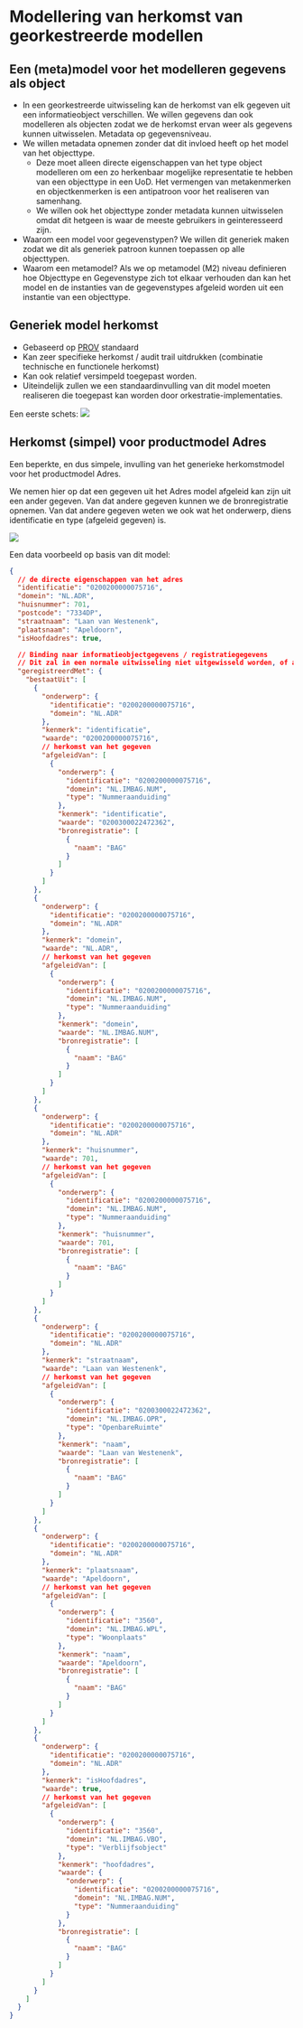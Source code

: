 # Modellering van herkomst van georkestreerde modellen

## Een (meta)model voor het modelleren gegevens als object

* In een georkestreerde uitwisseling kan de herkomst van elk gegeven uit een informatieobject verschillen. We willen gegevens dan ook modelleren als objecten zodat we de herkomst ervan weer als gegevens kunnen uitwisselen. Metadata op gegevensniveau.
* We willen metadata opnemen zonder dat dit invloed heeft op het model van het objecttype.
  * Deze moet alleen directe eigenschappen van het type object modelleren om een zo herkenbaar mogelijke representatie te hebben van een objecttype in een UoD. Het vermengen van metakenmerken en objectkenmerken is een antipatroon voor het realiseren van samenhang.
  * We willen ook het objecttype zonder metadata kunnen uitwisselen omdat dit hetgeen is waar de meeste gebruikers in geinteresseerd zijn.
* Waarom een model voor gegevenstypen? We willen dit generiek maken zodat we dit als generiek patroon kunnen toepassen op alle objecttypen.
* Waarom een metamodel? Als we op metamodel (M2) niveau definieren hoe Objecttype en Gegevenstype zich tot elkaar verhouden dan kan het model en de instanties van de gegevenstypes afgeleid worden uit een instantie van een objecttype.


## Generiek model herkomst

* Gebaseerd op [PROV](https://www.w3.org/TR/prov-overview/) standaard
* Kan zeer specifieke herkomst / audit trail uitdrukken (combinatie technische en functionele herkomst)
* Kan ook relatief versimpeld toegepast worden.
* Uiteindelijk zullen we een standaardinvulling van dit model moeten realiseren die toegepast kan worden door orkestratie-implementaties.

Een eerste schets:
![](./media/herkomst/herkomst-generiek.drawio.png)


## Herkomst (simpel) voor productmodel Adres

Een beperkte, en dus simpele, invulling van het generieke herkomstmodel voor het productmodel Adres.

We nemen hier op dat een gegeven uit het Adres model afgeleid kan zijn uit een ander gegeven. 
Van dat andere gegeven kunnen we de bronregistratie opnemen.
Van dat andere gegeven weten we ook wat het onderwerp, diens identificatie en type (afgeleid gegeven) is.

![](./media/herkomst/adres-herkomst.drawio.png)

Een data voorbeeld op basis van dit model:

```json
{
  // de directe eigenschappen van het adres
  "identificatie": "0200200000075716",
  "domein": "NL.ADR",
  "huisnummer": 701,
  "postcode": "7334DP",
  "straatnaam": "Laan van Westenenk",
  "plaatsnaam": "Apeldoorn",
  "isHoofdadres": true,

  // Binding naar informatieobjectgegevens / registratiegegevens
  // Dit zal in een normale uitwisseling niet uitgewisseld worden, of apart opvraagbaar zijn.
  "geregistreerdMet": {
    "bestaatUit": [
      {
        "onderwerp": {
          "identificatie": "0200200000075716",
          "domein": "NL.ADR"
        },
        "kenmerk": "identificatie",
        "waarde": "0200200000075716",
        // herkomst van het gegeven
        "afgeleidVan": [
          {
            "onderwerp": {
              "identificatie": "0200200000075716",
              "domein": "NL.IMBAG.NUM",
              "type": "Nummeraanduiding" 
            },
            "kenmerk": "identificatie",
            "waarde": "0200300022472362",
            "bronregistratie": [
              {
                "naam": "BAG"
              }
            ]
          }
        ]
      },
      {
        "onderwerp": {
          "identificatie": "0200200000075716",
          "domein": "NL.ADR"
        },
        "kenmerk": "domein",
        "waarde": "NL.ADR",
        // herkomst van het gegeven
        "afgeleidVan": [
          {
            "onderwerp": {
              "identificatie": "0200200000075716",
              "domein": "NL.IMBAG.NUM",
              "type": "Nummeraanduiding" 
            },
            "kenmerk": "domein",
            "waarde": "NL.IMBAG.NUM",
            "bronregistratie": [
              {
                "naam": "BAG"
              }
            ]
          }
        ]
      },
      {
        "onderwerp": {
          "identificatie": "0200200000075716",
          "domein": "NL.ADR"
        },
        "kenmerk": "huisnummer",
        "waarde": 701,
        // herkomst van het gegeven
        "afgeleidVan": [
          {
            "onderwerp": {
              "identificatie": "0200200000075716",
              "domein": "NL.IMBAG.NUM",
              "type": "Nummeraanduiding" 
            },
            "kenmerk": "huisnummer",
            "waarde": 701,
            "bronregistratie": [
              {
                "naam": "BAG"
              }
            ]
          }
        ]
      },
      {
        "onderwerp": {
          "identificatie": "0200200000075716",
          "domein": "NL.ADR"
        },
        "kenmerk": "straatnaam",
        "waarde": "Laan van Westenenk",
        // herkomst van het gegeven
        "afgeleidVan": [
          {
            "onderwerp": {
              "identificatie": "0200300022472362",
              "domein": "NL.IMBAG.OPR",
              "type": "OpenbareRuimte" 
            },
            "kenmerk": "naam",
            "waarde": "Laan van Westenenk",
            "bronregistratie": [
              {
                "naam": "BAG"
              }
            ]
          }
        ]
      },
      {
        "onderwerp": {
          "identificatie": "0200200000075716",
          "domein": "NL.ADR"
        },
        "kenmerk": "plaatsnaam",
        "waarde": "Apeldoorn",
        // herkomst van het gegeven
        "afgeleidVan": [
          {
            "onderwerp": {
              "identificatie": "3560",
              "domein": "NL.IMBAG.WPL",
              "type": "Woonplaats" 
            },
            "kenmerk": "naam",
            "waarde": "Apeldoorn",
            "bronregistratie": [
              {
                "naam": "BAG"
              }
            ]
          }
        ]
      },
      {
        "onderwerp": {
          "identificatie": "0200200000075716",
          "domein": "NL.ADR"
        },
        "kenmerk": "isHoofdadres",
        "waarde": true,
        // herkomst van het gegeven
        "afgeleidVan": [
          {
            "onderwerp": {
              "identificatie": "3560",
              "domein": "NL.IMBAG.VBO",
              "type": "Verblijfsobject" 
            },
            "kenmerk": "hoofdadres",
            "waarde": {
              "onderwerp": {
                "identificatie": "0200200000075716",
                "domein": "NL.IMBAG.NUM",
                "type": "Nummeraanduiding"
              }
            },
            "bronregistratie": [
              {
                "naam": "BAG"
              }
            ]
          }
        ]
      }
    ]
  }
}
```